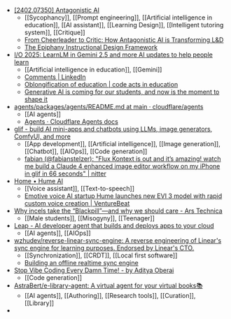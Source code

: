 - [[2402.07350] Antagonistic AI](https://arxiv.org/abs/2402.07350)
	- [[Sycophancy]], [[Prompt engineering]], [[Artificial intelligence in education]], [[AI assistant]], [[Learning Design]], [[Intelligent tutoring system]], [[Critique]]
	- [From Cheerleader to Critic: How Antagonistic AI is Transforming L&D](https://drphilippahardman.substack.com/p/from-cheerleader-to-critic?publication_id=926556&post_id=164707399&isFreemail=true&r=1gwis)
	- [The Epiphany Instructional Design Framework](https://docs.epiphany.education/The-Epiphany-Instructional-Design-Framework-140f606c6dd2802db8f2f40ed3efc973)
- [I/O 2025: LearnLM in Gemini 2.5 and more AI updates to help people learn](https://blog.google/outreach-initiatives/education/google-gemini-learnlm-update/)
	- [[Artificial intelligence in education]], [[Gemini]]
	- [Comments | LinkedIn](https://www.linkedin.com/feed/update/urn:li:activity:7334300944207081472)
	- [Oblongification of education | code acts in education](https://codeactsineducation.wordpress.com/2024/05/24/oblongification-of-education/)
	- [Generative AI is coming for our students, and now is the moment to shape it](https://www.brookings.edu/articles/generative-ai-is-coming-for-our-students-and-now-is-the-moment-to-shape-it/?trk=feed_main-feed-card_feed-article-content)
- [agents/packages/agents/README.md at main · cloudflare/agents](https://github.com/cloudflare/agents/blob/main/packages/agents/README.md)
	- [[AI agents]]
	- [Agents · Cloudflare Agents docs](https://developers.cloudflare.com/agents/)
- [glif - build AI mini-apps and chatbots using LLMs, image generators, ComfyUI, and more](https://glif.app/glifs)
	- [[App development]], [[Artificial intelligence]], [[Image generation]], [[Chatbot]], [[AIOps]], [[Code generation]]
	- [fabian (@fabianstelzer): "Flux Kontext is out and it’s amazing! watch me build a Claude 4 enhanced image editor workflow on my iPhone in glif in 66 seconds" | nitter](https://nitter.net/fabianstelzer/status/1928433180765306968#m)
- [Home • Hume AI](https://www.hume.ai/)
	- [[Voice assistant]], [[Text-to-speech]]
	- [Emotive voice AI startup Hume launches new EVI 3 model with rapid custom voice creation | VentureBeat](https://venturebeat.com/ai/emotive-voice-ai-startup-hume-launches-new-evi-3-model-with-rapid-custom-voice-creation/)
- [Why incels take the “Blackpill”—and why we should care - Ars Technica](https://arstechnica.com/science/2025/05/why-incels-take-the-blackpill-and-why-we-should-care/)
	- [[Male students]], [[Misogyny]], [[Teenager]]
- [Leap - AI developer agent that builds and deploys apps to your cloud](https://leap.new/)
	- [[AI agents]], [[AIOps]]
- [wzhudev/reverse-linear-sync-engine: A reverse engineering of Linear's sync engine for learning purposes. Endorsed by Linear's CTO.](https://github.com/wzhudev/reverse-linear-sync-engine)
	- [[Synchronization]], [[CRDT]], [[Local first software]]
	- [Building an offline realtime sync engine](https://gist.github.com/pesterhazy/3e039677f2e314cb77ffe3497ebca07b)
- [Stop Vibe Coding Every Damn Time! - by Aditya Oberai](https://newsletter.oberai.dev/p/stop-vibe-coding-every-damn-time)
	- [[Code generation]]
- [AstraBert/e-library-agent: A virtual agent for your virtual books📚](https://github.com/AstraBert/e-library-agent)
	- [[AI agents]], [[Authoring]], [[Research tools]], [[Curation]], [[Library]]
-